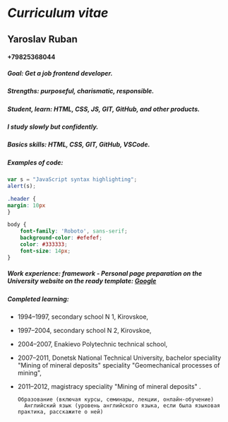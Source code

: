 # _Curriculum vitae_
## Yaroslav Ruban
#### +79825368044
##### Goal: Get a job frontend developer.
##### Strengths: purposeful, charismatic, responsible.
##### Student, learn: HTML, CSS, JS, GIT, GitHub, and other products.
##### I study slowly but confidently.
##### Basics skills: HTML, CSS, GIT, GitHub, VSCode.
##### Examples of code:
```javascript
var s = "JavaScript syntax highlighting";
alert(s);
``````
```css
.header {
margin: 10px
}
```

```css
body {
    font-family: 'Roboto', sans-serif;
    background-color: #efefef;
    color: #333333;
    font-size: 14px;
}
```
##### Work experience: framework - Personal page preparation on the University website on the ready template: [Google](https://masters.donntu.org/2012/igg/ruban/indexe.htm)
##### __Completed learning:__ 
* 1994–1997, secondary school N 1, Kirovskoe,
* 1997–2004, secondary school N 2, Kirovskoe,
* 2004–2007, Enakievo Polytechnic technical school,
* 2007–2011, Donetsk National Technical University, bachelor speciality "Mining of mineral deposits" speciality "Geomechanical processes of mining",
* 2011–2012, magistracy speciality "Mining of mineral deposits" .

      
      
      Образование (включая курсы, семинары, лекции, онлайн-обучение)
        Английский язык (уровень английского языка, если была языковая практика, расскажите о ней)

